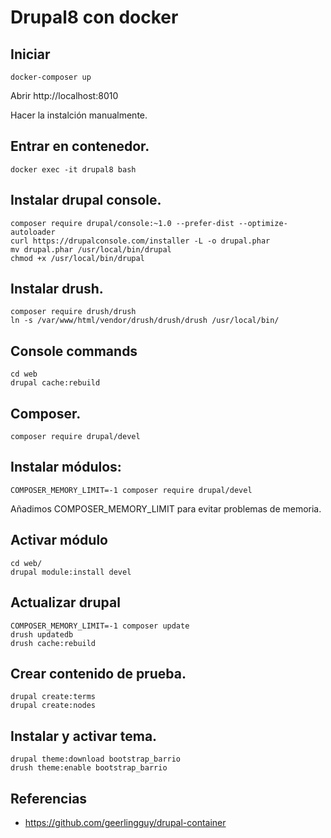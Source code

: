 # Drupal8 con docker

## Iniciar 

```
docker-composer up
```

Abrir http://localhost:8010

Hacer la instalción manualmente.

## Entrar en contenedor.

`docker exec -it drupal8 bash`

## Instalar drupal console.

```
composer require drupal/console:~1.0 --prefer-dist --optimize-autoloader
curl https://drupalconsole.com/installer -L -o drupal.phar
mv drupal.phar /usr/local/bin/drupal
chmod +x /usr/local/bin/drupal
```

## Instalar drush.

```
composer require drush/drush
ln -s /var/www/html/vendor/drush/drush/drush /usr/local/bin/
```

## Console commands

```
cd web
drupal cache:rebuild
```
## Composer.

```
composer require drupal/devel
```

## Instalar módulos:

```
COMPOSER_MEMORY_LIMIT=-1 composer require drupal/devel
```

Añadimos COMPOSER_MEMORY_LIMIT para evitar problemas de memoria.

## Activar módulo

```
cd web/
drupal module:install devel
```

## Actualizar drupal

```
COMPOSER_MEMORY_LIMIT=-1 composer update
drush updatedb
drush cache:rebuild
```

## Crear contenido de prueba.

```
drupal create:terms
drupal create:nodes
```

## Instalar y activar tema.

```
drupal theme:download bootstrap_barrio
drush theme:enable bootstrap_barrio
```

## Referencias

- https://github.com/geerlingguy/drupal-container
